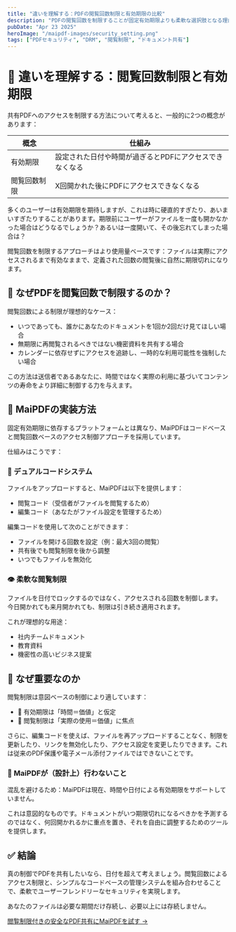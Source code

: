 ```yaml
---
title: "違いを理解する：PDFの閲覧回数制限と有効期限の比較"
description: "PDFの閲覧回数を制限することが固定有効期限よりも柔軟な選択肢となる理由と、MaiPDFがドキュメントセキュリティにこの使用量ベースのアプローチをどのように実装しているかをご紹介します。"
pubDate: "Apr 23 2025"
heroImage: "/maipdf-images/security_setting.png"
tags: ["PDFセキュリティ", "DRM", "閲覧制限", "ドキュメント共有"]
---
```


# 🔄 違いを理解する：閲覧回数制限と有効期限

共有PDFへのアクセスを制限する方法について考えると、一般的に2つの概念があります：

| 概念 | 仕組み |
|---------|-------------|
| 有効期限 | 設定された日付や時間が過ぎるとPDFにアクセスできなくなる |
| 閲覧回数制限 | X回開かれた後にPDFにアクセスできなくなる |

多くのユーザーは有効期限を期待しますが、これは時に硬直的すぎたり、あいまいすぎたりすることがあります。期限前にユーザーがファイルを一度も開かなかった場合はどうなるでしょうか？あるいは一度開いて、その後忘れてしまった場合は？

閲覧回数を制限するアプローチはより使用量ベースです：ファイルは実際にアクセスされるまで有効なままで、定義された回数の閲覧後に自然に期限切れになります。

## 🎯 なぜPDFを閲覧回数で制限するのか？

閲覧回数による制限が理想的なケース：

- いつであっても、誰かにあなたのドキュメントを1回か2回だけ見てほしい場合
- 無期限に再閲覧されるべきではない機密資料を共有する場合
- カレンダーに依存せずにアクセスを追跡し、一時的な利用可能性を強制したい場合

この方法は送信者であるあなたに、時間ではなく実際の利用に基づいてコンテンツの寿命をより詳細に制御する力を与えます。

## 🧩 MaiPDFの実装方法

固定有効期限に依存するプラットフォームとは異なり、MaiPDFはコードベースと閲覧回数ベースのアクセス制御アプローチを採用しています。

仕組みはこうです：

### 🔑 デュアルコードシステム

ファイルをアップロードすると、MaiPDFは以下を提供します：

- 閲覧コード（受信者がファイルを閲覧するため）
- 編集コード（あなたがファイル設定を管理するため）

編集コードを使用して次のことができます：

- ファイルを開ける回数を設定（例：最大3回の閲覧）
- 共有後でも閲覧制限を後から調整
- いつでもファイルを無効化

### 👁 柔軟な閲覧制限

ファイルを日付でロックするのではなく、アクセスされる回数を制御します。
今日開かれても来月開かれても、制限は引き続き適用されます。

これが理想的な用途：

- 社内チームドキュメント
- 教育資料
- 機密性の高いビジネス提案

## 🧠 なぜ重要なのか

閲覧制限は意図ベースの制御により適しています：

- 📅 有効期限は「時間＝価値」と仮定
- 👀 閲覧制限は「実際の使用＝価値」に焦点

さらに、編集コードを使えば、ファイルを再アップロードすることなく、制限を更新したり、リンクを無効化したり、アクセス設定を変更したりできます。これは従来のPDF保護や電子メール添付ファイルではできないことです。

### 🚫 MaiPDFが（設計上）行わないこと

混乱を避けるため：MaiPDFは現在、時間や日付による有効期限をサポートしていません。

これは意図的なものです。ドキュメントがいつ期限切れになるべきかを予測するのではなく、何回開かれるかに重点を置き、それを自由に調整するためのツールを提供します。

## ✅ 結論

真の制御でPDFを共有したいなら、日付を超えて考えましょう。閲覧回数によるアクセス制限と、シンプルなコードベースの管理システムを組み合わせることで、柔軟でユーザーフレンドリーなセキュリティを実現します。

あなたのファイルは必要な期間だけ存続し、必要以上には存続しません。

[閲覧制限付きの安全なPDF共有にMaiPDFを試す →](https://maipdf.com)